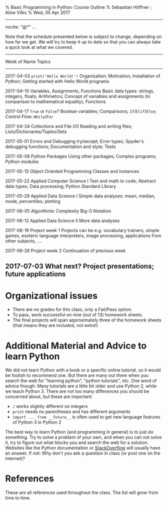 % Basic Programming in Python: Course Outline
% Sebastian Höffner ; Aline Vilks
% Wed, 05 Apr 2017

---
nocite: "@*"
...

Note that the schedule presented below is subject to change, depending on how far we get. We will try to keep it up to date so that you can always take a quick look at what we covered.

------------------------------------------------------------------------------------------------------
Week of         Name                                Topics
--------------- ----------------------------------- --------------------------------------------------
2017-04-03      `print('Hello World!')`             Organization; Motivation; Installation of Python; Getting started with Hello World programs

2017-04-10      Variables, Assignments, Functions   Basic data types: strings, integers, floats; Arithmetics; Concept of variables and assignments (in comparison to mathematical equality); Functions

2017-04-17      `True` or `False`?                  Boolean variables; Comparisons; `If`/`Elif`/`Else`; Control Flow: `While`/`For`

2017-04-24      Collections and File I/O            Reading and writing files; Lists/Dictionaries/Tuples/Sets

2017-05-01      Errors and Debugging                try/except; Error types; Spyder's debugging functions; Documentation and style; Tests

2017-05-08      Python Packages                     Using other packages; Complex programs; Python modules

2017-05-15      Object Oriented Programming         Classes and Instances

2017-05-22      Applied Computer Science I          Text and math to code; Abstract data types; Data processing; Python Standard Library

2017-05-29      Applied Data Science I              Simple data analyses: mean, median, mode, percentiles; plotting

2017-06-05      Algorithmic Complexity              Big-O Notation

2017-06-12      Applied Data Science II             More data analyses

2017-06-19      Project week 1                      Projects can be e.g. vocabulary trainers, simple games, esoteric language interpreters, image processing, applications from other subjects, ....

2017-06-26      Project week 2                      Continuation of previous week

2017-07-03      What next?                          Project presentations; future applications
------------------------------------------------------------------------------------------------------


# Organizational issues

- There are no grades for this class, only a Fail/Pass option.
- To pass, work successful on nine (out of 13) homework sheets.
- The final projects will span approximately three of the homework sheets (that
  means they are included, not extra!)


# Additional Material and Advice to learn Python

We did not learn Python with a book or a specific online tutorial, so it would
be foolish to recommend one. But there are many out there when you search the
web for "learning python", "python tutorials", etc.
One word of advice though: Many tutorials are a little bit older and use
Python 2, while we teach Python 3. There are not too many differences you
should be concerned about, but these are important:

- `/` works slightly different on integers
- `print` needs no parentheses and has different arguments
- `import ... from __future__` is often used to get new language features of
  Python 3 in Python 2

The best way to learn Python (and programming in general) is to just do
something. Try to solve a problem of your own, and when you can not solve it,
try to figure out what blocks you and search the web for a solution. Websites
like the Python documentation or [StackOverflow](https://stackoverflow.com/)
will usually have an answer. If not: Why don't you ask a question in class (or
post one on the internet)?


# References

These are all references used throughout the class. The list will grow from
time to time.

